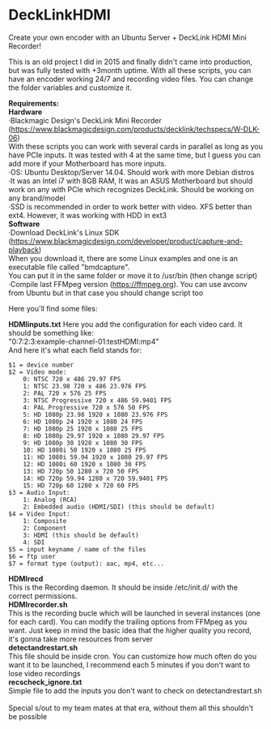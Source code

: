 # DeckLinkHDMI
Create your own encoder with an Ubuntu Server + DeckLink HDMI Mini Recorder!<br />

This is an old project I did in 2015 and finally didn't came into production, but was fully tested with +3month uptime.
With all these scripts, you can have an encoder working 24/7 and recording video files.
You can change the folder variables and customize it.<br />


**Requirements: <br />
Hardware**<br />
·Blackmagic Design's DeckLink Mini Recorder (https://www.blackmagicdesign.com/products/decklink/techspecs/W-DLK-06)<br />
With these scripts you can work with several cards in parallel as long as you have PCIe inputs.
It was tested with 4 at the same time, but I guess you can add more if your Motherboard has more inputs.<br />
·OS: Ubuntu Desktop/Server 14.04. Should work with more Debian distros<br />
·It was an Intel i7 with 8GB RAM, It was an ASUS Motherboard but should work on any with PCIe which recognizes DeckLink. 
Should be working on any brand/model<br />
·SSD is recommended in order to work better with video. XFS better than ext4.
However, it was working with HDD in ext3<br />
**Software**<br />
·Download DeckLink's Linux SDK (https://www.blackmagicdesign.com/developer/product/capture-and-playback)<br />
When you download it, there are some Linux examples and one is an executable file called "bmdcapture".<br />
You can put it in the same folder or move it to /usr/bin (then change script)
·Compile last FFMpeg version (https://ffmpeg.org). You can use avconv from Ubuntu but in that case you should change script too

Here you'll find some files:<br />

**HDMIinputs.txt**
Here you add the configuration for each video card. It should be something like:<br />
"0:7:2:3:example-channel-01:testHDMI:mp4"<br />
And here it's what each field stands for:<br />
```
$1 = device number
$2 = Video mode:
    0: NTSC 720 x 486 29.97 FPS
    1: NTSC 23.98 720 x 486 23.976 FPS
    2: PAL 720 x 576 25 FPS
    3: NTSC Progressive 720 x 486 59.9401 FPS
    4: PAL Progressive 720 x 576 50 FPS
    5: HD 1080p 23.98 1920 x 1080 23.976 FPS
    6: HD 1080p 24 1920 x 1080 24 FPS
    7: HD 1080p 25 1920 x 1080 25 FPS
    8: HD 1080p 29.97 1920 x 1080 29.97 FPS
    9: HD 1080p 30 1920 x 1080 30 FPS
    10: HD 1080i 50 1920 x 1080 25 FPS
    11: HD 1080i 59.94 1920 x 1080 29.97 FPS
    12: HD 1080i 60 1920 x 1080 30 FPS
    13: HD 720p 50 1280 x 720 50 FPS
    14: HD 720p 59.94 1280 x 720 59.9401 FPS
    15: HD 720p 60 1280 x 720 60 FPS
$3 = Audio Input:
    1: Analog (RCA)
    2: Embedded audio (HDMI/SDI) (this should be default)
$4 = Video Input:
    1: Composite
    2: Component
    3: HDMI (this should be default)
    4: SDI
$5 = input keyname / name of the files
$6 = ftp user
$7 = format type (output): aac, mp4, etc...
```
**HDMIrecd**<br />
This is the Recording daemon. It should be inside /etc/init.d/ with the correct permissions.<br />
**HDMIrecorder.sh** <br />
This is the recording bucle which will be launched in several instances (one for each card).
You can modify the trailing options from FFMpeg as you want.
Just keep in mind the basic idea that the higher quality you record, it's gonna take more resources from server<br />
**detectandrestart.sh**<br />
This file should be inside cron. 
You can customize how much often do you want it to be launched, 
I recommend each 5 minutes if you don't want to lose video recordings<br />
**recscheck_ignore.txt**<br />
Simple file to add the inputs you don't want to check on detectandrestart.sh
<br /><br />
Special s/out to my team mates at that era, without them all this shouldn't be possible
